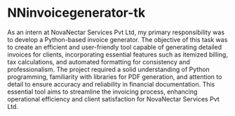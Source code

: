 # NNinvoicegenerator-tk
As an intern at NovaNectar Services Pvt Ltd, my primary responsibility was to develop a Python-based invoice generator. The objective of this task was to create an efficient and user-friendly tool capable of generating detailed invoices for clients, incorporating essential features such as itemized billing, tax calculations, and automated formatting for consistency and professionalism. The project required a solid understanding of Python programming, familiarity with libraries for PDF generation, and attention to detail to ensure accuracy and reliability in financial documentation. 
This essential tool aims to streamline the invoicing process, enhancing operational efficiency and client satisfaction for NovaNectar Services Pvt Ltd.  

